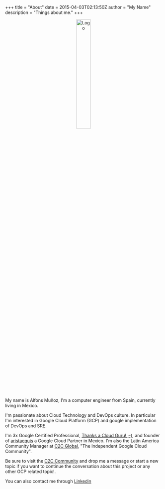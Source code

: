 +++
title = "About"
date = 2015-04-03T02:13:50Z
author = "My Name"
description = "Things about me."
+++
<br />
<p align="center">
    <img src="https://storage.googleapis.com/gcp-resume-challenge.alfonsmr.com/alfonsmr.png" alt="Logo" width="30%" height="30%">
</p>
<br />

My name is Alfons Muñoz, I'm a computer engineer from Spain, currently living in Mexico. 

I'm passionate about Cloud Technology and DevOps culture. In particular I'm interested in Google Cloud Platform (GCP) and google implementation of DevOps and SRE.

I'm 3x Google Certified Professional, [Thanks a Cloud Guru! ;-)](https://learn.acloud.guru/profile/alfonsmr), and founder of [aristaequis](http://www.aristaequis.com) a Google Cloud Partner in Mexico. I'm also the Latin America Community Manager at [C2C Global](https://bit.ly/3AJLbrI), "The Independent Google Cloud Community".

Be sure to visit the [C2C Community](https://bit.ly/3AJLbrI) and drop me a message or start a new topic if you want to continue the conversation about this project or any other GCP related topic!.

You can also contact me through [Linkedin](https://www.linkedin.com/in/alfonsmr/)